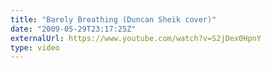 ```yaml
---
title: "Barely Breathing (Duncan Sheik cover)"
date: "2009-05-29T23:17:25Z"
externalUrl: https://www.youtube.com/watch?v=S2jDex0HpnY
type: video
---
```

